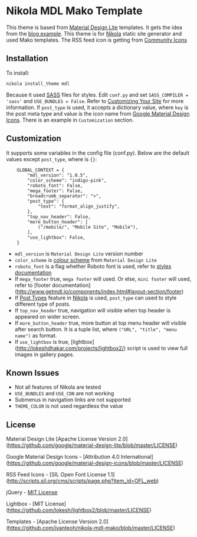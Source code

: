 # Nikola MDL Mako Template

This theme is based from [Material Design Lite](http://www.getmdl.io/)
templates. It gets the idea from the [blog example](http://www.getmdl.io/templates/blog/index.html). This theme is for
[Nikola](https://getnikola.com/) static site generator and used Mako templates.
The RSS feed icon is getting from
[Community Icons](https://materialdesignicons.com/icon/rss-box)

## Installation

To install:

```
nikola install_theme mdl
```

Because it used [SASS](http://sass-lang.com/) files for styles. Edit ``conf.py``
and set ``SASS_COMPILER = 'sass'`` and ``USE_BUNDLES = False``. Refer to
[Customizing Your Site](https://getnikola.com/handbook.html#customizing-your-site)
for more information. If ``post_type`` is used, it accepts a dictionary value, where ``key`` is the post meta type and value is the icon name from [Google Material Design Icons](https://www.google.com/design/icons/). There is an example in ``Customization`` section.

## Customization

It supports some variables in the config file (conf.py). Below are the default
values except ``post_type``, where is ``{}``:

```
    GLOBAL_CONTEXT = {
        "mdl_version": "1.0.5",
        "color_scheme": "indigo-pink",
        "roboto_font": False,
        "mega_footer": False,
        "breadcrumb_separator": ">",
        "post_type": {
            "text": "format_align_justify",
        },
        "top_nav_header": False,
        "more_button_header": [
            ("/mobile/", "Mobile Site", "Mobile"),
        ],
        "use_lightbox": False,
    }
```

* ``mdl_version`` is ``Material Design Lite`` version number
* ``color_scheme`` is [colour scheme](http://www.getmdl.io/customize/index.html)
  from ``Material Design Lite``
* ``roboto_font`` is a flag whether Roboto font is used, refer to
  [styles documentation](http://www.getmdl.io/styles/index.html)
* If ``mega_footer`` true, ``mega footer`` will used. Or else, ``mini footer``
  will used, refer to
  [footer documentation]
  (http://www.getmdl.io/components/index.html#layout-section/footer)
* If [Post Types](https://getnikola.com/handbook.html#post-types) feature in
  [Nikola](https://getnikola.com/) is used, ``post_type`` can used to style
  different type of posts.
* If ``top_nav_header`` true, navigation will visible when top header is
  appeared on wider screen.
* If ``more_button_header`` true, more button at top menu header will visible
  after search button. It is a tuple list, where
  ``("URL", "title", "menu name")`` as format.
* If ``use_lightbox`` is true, [lightbox]
  (http://lokeshdhakar.com/projects/lightbox2/) script is used to view full
  images in gallery pages.

## Known Issues

* Not all features of Nikola are tested
* ``USE_BUNDLES`` and ``USE_CDN`` are not working
* Submenus in navigation links are not supported
* ``THEME_COLOR`` is not used regardless the value

## License

Material Design Lite [Apache License Version 2.0]
(https://github.com/google/material-design-lite/blob/master/LICENSE)

Google Material Design Icons - [Attribution 4.0 International]
(https://github.com/google/material-design-icons/blob/master/LICENSE)

RSS Feed Icons - [SIL Open Font License 1.1]
(http://scripts.sil.org/cms/scripts/page.php?item_id=OFL_web)

jQuery - [MIT License](https://jquery.org/license/)

Lightbox - [MIT License]
(https://github.com/lokesh/lightbox2/blob/master/LICENSE)

Templates - [Apache License Version 2.0]
(https://github.com/ivanteoh/nikola-mdl-mako/blob/master/LICENSE)
